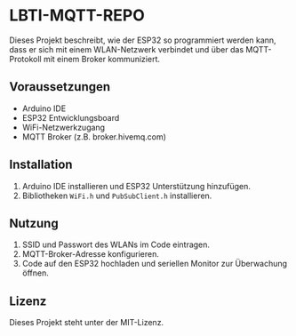 # LBTI-MQTT-REPO

Dieses Projekt beschreibt, wie der ESP32 so programmiert werden kann, dass er sich mit einem WLAN-Netzwerk verbindet und über das MQTT-Protokoll mit einem Broker kommuniziert.

## Voraussetzungen

- Arduino IDE
- ESP32 Entwicklungsboard
- WiFi-Netzwerkzugang
- MQTT Broker (z.B. broker.hivemq.com)

## Installation

1. Arduino IDE installieren und ESP32 Unterstützung hinzufügen.
2. Bibliotheken `WiFi.h` und `PubSubClient.h` installieren.

## Nutzung

1. SSID und Passwort des WLANs im Code eintragen.
2. MQTT-Broker-Adresse konfigurieren.
3. Code auf den ESP32 hochladen und seriellen Monitor zur Überwachung öffnen.

## Lizenz

Dieses Projekt steht unter der MIT-Lizenz.
